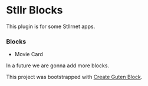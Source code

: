 # Stllr Blocks

This plugin is for some Stllrnet apps.

### Blocks

+ Movie Card

In a future we are gonna add more blocks.

This project was bootstrapped with [Create Guten Block](https://github.com/ahmadawais/create-guten-block).